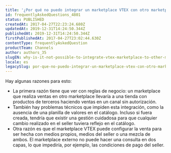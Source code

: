 ```yaml
---
title: '¿Por qué no puedo integrar un marketplace VTEX con otro marketplace?'
id: frequentlyAskedQuestions_4801
status: PUBLISHED
createdAt: 2017-04-27T22:23:24.680Z
updatedAt: 2019-12-31T14:24:50.344Z
publishedAt: 2019-12-31T14:24:50.344Z
firstPublishedAt: 2017-04-27T23:02:44.630Z
contentType: frequentlyAskedQuestion
productTeam: Channels
author: authors_35
slugEN: why-is-it-not-possible-to-integrate-vtex-marketplace-to-other-marketplaces
locale: es
legacySlug: por-que-no-puedo-integrar-un-marketplace-vtex-con-otro-marketplace
---
```


Hay algunas razones para esto:

- La primera razón tiene que ver con reglas de negocio: un marketplace que realiza ventas en otro marketplace llevaría a una tienda con productos de terceros haciendo ventas en un canal sin autorización.
- También hay problemas técnicos que impiden esta integración, como la ausencia de una planilla de valores en el catálogo. Incluso si fuera creada, tendría que existir una gestión cuidadosa para que cualquier cambio realizado en el seller tuviera reflejo en el catálogo.
- Otra razón es que el marketplace VTEX puede configurar la venta para ser hecha con medios propios, medios del seller o una mezcla de ambos. El marketplace externo no puede hacer una consulta en dos capas, lo que impediría, por ejemplo, las condiciones de pago del seller.

